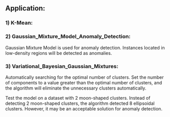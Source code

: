 ## Application:

### 1) K-Mean:

### 2) Gaussian_Mixture_Model_Anomaly_Detection:
Gaussian Mixture Model is used for anomaly detection. 
Instances located in low-density regions will be detected as anomalies.

### 3) Variational_Bayesian_Gaussian_Mixtures:
Automatically searching for the optimal number of clusters.
Set the number of components to a value greater than the optimal number of clusters, 
and the algorithm will eliminate the unnecessary clusters automatically.

Test the model on a dataset with 2 moon-shaped clusters.
Instead of detecting 2 moon-shaped clusters, the algorithm detected 8 ellipsoidal clusters. 
However, it may be an acceptable solution for anomaly detection.